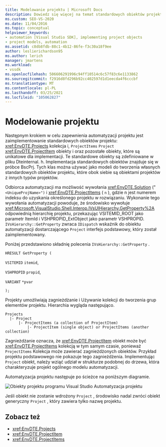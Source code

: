 ```yaml
---
title: Modelowanie projektu | Microsoft Docs
description: Dowiedz się więcej na temat standardowych obiektów projektu, które są wymagane do utworzenia automatyzacji dla nowego typu projektu i ścieżki, która jest następująca dla usługi Project Automation.
ms.custom: SEO-VS-2020
ms.date: 11/04/2016
ms.topic: conceptual
helpviewer_keywords:
- automation [Visual Studio SDK], implementing project objects
- project models, automation
ms.assetid: c8db8fdb-88c1-4b12-86fe-f3c30a18f9ee
author: leslierichardson95
ms.author: lerich
manager: jmartens
ms.workload:
- vssdk
ms.openlocfilehash: 506606291996c94ff10514c6c57f83c6e1133862
ms.sourcegitcommit: f2916d8fd296b92cc402597d1d1eecda4f6cccbf
ms.translationtype: MT
ms.contentlocale: pl-PL
ms.lasthandoff: 03/25/2021
ms.locfileid: "105062827"
---
```

# <a name="project-modeling"></a>Modelowanie projektu
Następnym krokiem w celu zapewnienia automatyzacji projektu jest zaimplementowanie standardowych obiektów projektu: <xref:EnvDTE.Projects> kolekcja i, `ProjectItems` `Project` <xref:EnvDTE.ProjectItem> obiekty i oraz pozostałe obiekty, które są unikatowe dla implementacji. Te standardowe obiekty są zdefiniowane w pliku Dteinternal. h. Implementacja standardowych obiektów znajduje się w próbce BscPrj. Tych klas można używać jako modeli do tworzenia własnych standardowych obiektów projektu, które obok siebie są obiektami projektów z innych typów projektów.

 Odbiorca automatyzacji ma możliwość wywołania <xref:EnvDTE.Solution> (" `<UniqueProjName>")` i <xref:EnvDTE.ProjectItems> ( `n` ), gdzie n jest numerem indeksu do uzyskania określonego projektu w rozwiązaniu. Wykonanie tego wywołania automatyzacji powoduje, że środowisko wywołuje <xref:Microsoft.VisualStudio.Shell.Interop.IVsUIHierarchy.GetProperty%2A> odpowiednią hierarchię projektu, przekazując VSITEMID_ROOT jako parametr ItemId i VSHPROPID_ExtObject jako parametr VSHPROPID. `IVsHierarchy::GetProperty` zwraca `IDispatch` wskaźnik do obiektu automatyzacji dostarczającego `Project` interfejs podstawowy, który został zaimplementowany.

 Poniżej przedstawiono składnię polecenia `IVsHierarchy::GetProperty` .

 `HRESULT GetProperty (`

 `VSITEMID` `itemid`,

 `VSHPROPID` `propid`,

 `VARIANT` `*pvar`

 `);`

 Projekty umożliwiają zagnieżdżanie i Używanie kolekcji do tworzenia grup elementów projektu. Hierarchia wygląda następująco.

```
Projects
  |- Project
      |- ProjectItems (a collection of ProjectItem)
          |- ProjectItem (single object) or ProjectItems (another collection)
```

 Zagnieżdżanie oznacza, że <xref:EnvDTE.ProjectItem> obiekt może być <xref:EnvDTE.ProjectItems> kolekcją w tym samym czasie, ponieważ `ProjectItems` Kolekcja może zawierać zagnieżdżonych obiektów. Przykład projektu podstawowego nie pokazuje tego zagnieżdżenia. Implementując `Project` obiekt, należy wziąć udział w strukturze podobnej do drzewa, która charakteryzuje projekt ogólnego modelu automatyzacji.

 Automatyzacja projektu następuje po ścieżce na poniższym diagramie.

 ![Obiekty projektu programu Visual Studio](../../extensibility/internals/media/projectobjects.gif "ProjectObjects") Automatyzacja projektu

 Jeśli obiekt nie zostanie wdrożony `Project` , środowisko nadal zwróci obiekt generyczny `Project` , który zawiera tylko nazwę projektu.

## <a name="see-also"></a>Zobacz też
- <xref:EnvDTE.Projects>
- <xref:EnvDTE.ProjectItem>
- <xref:EnvDTE.ProjectItems>
